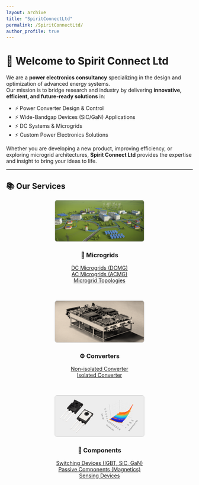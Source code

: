 ```yaml
---
layout: archive
title: "SpiritConnectLtd"
permalink: /SpiritConnectLtd/
author_profile: true
---
```


# 👋 Welcome to Spirit Connect Ltd

We are a **power electronics consultancy** specializing in the design and optimization of advanced energy systems.  
Our mission is to bridge research and industry by delivering **innovative, efficient, and future-ready solutions** in:

- ⚡ Power Converter Design & Control  
- ⚡ Wide-Bandgap Devices (SiC/GaN) Applications  
- ⚡ DC Systems & Microgrids  
- ⚡ Custom Power Electronics Solutions  

Whether you are developing a new product, improving efficiency, or exploring microgrid architectures, **Spirit Connect Ltd** provides the expertise and insight to bring your ideas to life.

---

## 📚 Our Services 

<div style="display: flex; flex-wrap: wrap; justify-content: space-between; gap: 2rem; text-align: center;">

<!-- Microgrids Column -->
<div style="flex: 1; min-width: 280px;">
  <img src="/images/research/microgrids.png" alt="Microgrids" style="width:100%; max-width:240px; border:1px solid #ccc; border-radius:6px;">
  <h3>🔌 Microgrids</h3>
  <ul style="list-style: none; padding-left: 0;">
    <li><a href="/research/control_strategies/">DC Microgrids (DCMG)</a></li>
    <li><a href="/research/control_strategies/">AC Microgrids (ACMG)</a></li>
    <li><a href="/research/control_strategies/">Microgrid Topologies</a></li>
  </ul>
</div>

<!-- Converters Column -->
<div style="flex: 1; min-width: 280px;">
  <img src="/images/research/converter.png" alt="Converters" style="width:100%; max-width:240px; border:1px solid #ccc; border-radius:6px;">
  <h3>⚙️ Converters</h3>
  <ul style="list-style: none; padding-left: 0;">
    <li><a href="/research/converters/">Non-isolated Converter</a></li>
    <li><a href="/research/converters/">Isolated Converter</a></li>
  </ul>
</div>

<!-- Components Column -->
<div style="flex: 1; min-width: 280px;">
  <img src="/images/research/components.png" alt="Components" style="width:100%; max-width:240px; border:1px solid #ccc; border-radius:6px;">
  <h3>🔩 Components</h3>
  <ul style="list-style: none; padding-left: 0;">
    <li><a href="/research/switching_devices/">Switching Devices (IGBT, SiC, GaN)</a></li>
    <li><a href="/research/passive_components/">Passive Components (Magnetics)</a></li>
    <li><a href="/research/sensing_devices/">Sensing Devices</a></li>
  </ul>
</div>

</div>

